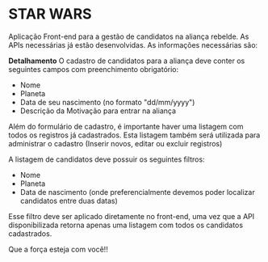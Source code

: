 # STAR WARS
 Aplicação Front-end para a gestão de candidatos na aliança rebelde. As APIs
necessárias já estão desenvolvidas. As informações necessárias são: 

**Detalhamento**
O cadastro de candidatos para a aliança deve conter os seguintes campos com preenchimento
obrigatório:

* Nome
* Planeta
* Data de seu nascimento (no formato "dd/mm/yyyy")
* Descrição da Motivação para entrar na aliança

Além do formulário de cadastro, é importante haver uma listagem com todos os registros já
cadastrados. Esta listagem também será utilizada para administrar o cadastro (Inserir
novos, editar ou excluir registros)

A listagem de candidatos deve possuir os seguintes filtros:

* Nome
* Planeta
* Data de nascimento (onde preferencialmente devemos poder localizar
candidatos entre duas datas)

Esse filtro deve ser aplicado diretamente no front-end, uma vez que a API disponibilizada
retorna apenas uma listagem com todos os candidatos cadastrados.

Que a força esteja com você!!
